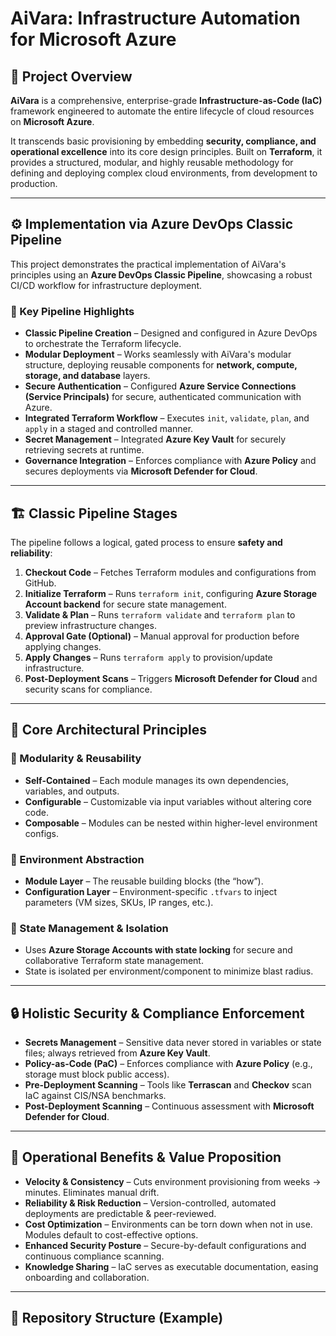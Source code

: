 # AiVara: Infrastructure Automation for Microsoft Azure  

## 📌 Project Overview  
**AiVara** is a comprehensive, enterprise-grade **Infrastructure-as-Code (IaC)** framework engineered to automate the entire lifecycle of cloud resources on **Microsoft Azure**.  

It transcends basic provisioning by embedding **security, compliance, and operational excellence** into its core design principles. Built on **Terraform**, it provides a structured, modular, and highly reusable methodology for defining and deploying complex cloud environments, from development to production.  

---

## ⚙️ Implementation via Azure DevOps Classic Pipeline  
This project demonstrates the practical implementation of AiVara's principles using an **Azure DevOps Classic Pipeline**, showcasing a robust CI/CD workflow for infrastructure deployment.  

### 🔑 Key Pipeline Highlights  
- **Classic Pipeline Creation** – Designed and configured in Azure DevOps to orchestrate the Terraform lifecycle.  
- **Modular Deployment** – Works seamlessly with AiVara's modular structure, deploying reusable components for **network, compute, storage, and database** layers.  
- **Secure Authentication** – Configured **Azure Service Connections (Service Principals)** for secure, authenticated communication with Azure.  
- **Integrated Terraform Workflow** – Executes `init`, `validate`, `plan`, and `apply` in a staged and controlled manner.  
- **Secret Management** – Integrated **Azure Key Vault** for securely retrieving secrets at runtime.  
- **Governance Integration** – Enforces compliance with **Azure Policy** and secures deployments via **Microsoft Defender for Cloud**.  

---

## 🏗 Classic Pipeline Stages  
The pipeline follows a logical, gated process to ensure **safety and reliability**:  

1. **Checkout Code** – Fetches Terraform modules and configurations from GitHub.  
2. **Initialize Terraform** – Runs `terraform init`, configuring **Azure Storage Account backend** for secure state management.  
3. **Validate & Plan** – Runs `terraform validate` and `terraform plan` to preview infrastructure changes.  
4. **Approval Gate (Optional)** – Manual approval for production before applying changes.  
5. **Apply Changes** – Runs `terraform apply` to provision/update infrastructure.  
6. **Post-Deployment Scans** – Triggers **Microsoft Defender for Cloud** and security scans for compliance.  

---

## 🧩 Core Architectural Principles  

### 🔹 Modularity & Reusability  
- **Self-Contained** – Each module manages its own dependencies, variables, and outputs.  
- **Configurable** – Customizable via input variables without altering core code.  
- **Composable** – Modules can be nested within higher-level environment configs.  

### 🔹 Environment Abstraction  
- **Module Layer** – The reusable building blocks (the “how”).  
- **Configuration Layer** – Environment-specific `.tfvars` to inject parameters (VM sizes, SKUs, IP ranges, etc.).  

### 🔹 State Management & Isolation  
- Uses **Azure Storage Accounts with state locking** for secure and collaborative Terraform state management.  
- State is isolated per environment/component to minimize blast radius.  

---

## 🔒 Holistic Security & Compliance Enforcement  

- **Secrets Management** – Sensitive data never stored in variables or state files; always retrieved from **Azure Key Vault**.  
- **Policy-as-Code (PaC)** – Enforces compliance with **Azure Policy** (e.g., storage must block public access).  
- **Pre-Deployment Scanning** – Tools like **Terrascan** and **Checkov** scan IaC against CIS/NSA benchmarks.  
- **Post-Deployment Scanning** – Continuous assessment with **Microsoft Defender for Cloud**.  

---

## 🚀 Operational Benefits & Value Proposition  

- **Velocity & Consistency** – Cuts environment provisioning from weeks → minutes. Eliminates manual drift.  
- **Reliability & Risk Reduction** – Version-controlled, automated deployments are predictable & peer-reviewed.  
- **Cost Optimization** – Environments can be torn down when not in use. Modules default to cost-effective options.  
- **Enhanced Security Posture** – Secure-by-default configurations and continuous compliance scanning.  
- **Knowledge Sharing** – IaC serves as executable documentation, easing onboarding and collaboration.  

---

## 📂 Repository Structure (Example)  


